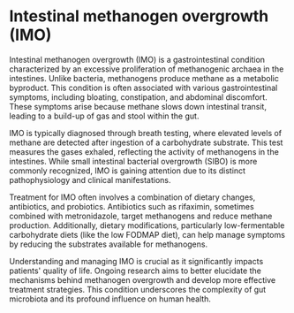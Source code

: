 <!--
source: gpt-40
symptoms: 
sibs: small-intestinal-bacterial-overgrowth, large-intestinal-bacterial-overgrowth, small-intestinal-fungal-overgrowth, intestinal-methanogen-overgrowth
tags: dysbiosis conditions bacteria gastrointestinal
-->

# Intestinal methanogen overgrowth (IMO)

Intestinal methanogen overgrowth (IMO) is a gastrointestinal condition characterized by an excessive proliferation of methanogenic archaea in the intestines. Unlike bacteria, methanogens produce methane as a metabolic byproduct. This condition is often associated with various gastrointestinal symptoms, including bloating, constipation, and abdominal discomfort. These symptoms arise because methane slows down intestinal transit, leading to a build-up of gas and stool within the gut.

IMO is typically diagnosed through breath testing, where elevated levels of methane are detected after ingestion of a carbohydrate substrate. This test measures the gases exhaled, reflecting the activity of methanogens in the intestines. While small intestinal bacterial overgrowth (SIBO) is more commonly recognized, IMO is gaining attention due to its distinct pathophysiology and clinical manifestations.

Treatment for IMO often involves a combination of dietary changes, antibiotics, and probiotics. Antibiotics such as rifaximin, sometimes combined with metronidazole, target methanogens and reduce methane production. Additionally, dietary modifications, particularly low-fermentable carbohydrate diets (like the low FODMAP diet), can help manage symptoms by reducing the substrates available for methanogens.

Understanding and managing IMO is crucial as it significantly impacts patients' quality of life. Ongoing research aims to better elucidate the mechanisms behind methanogen overgrowth and develop more effective treatment strategies. This condition underscores the complexity of gut microbiota and its profound influence on human health.

